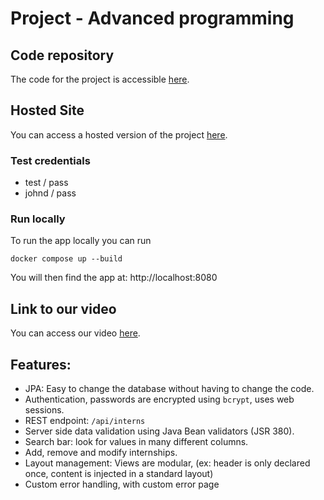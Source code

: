 # Project - Advanced programming

## Code repository

The code for the project is accessible [here](https://github.com/chloestephan/ST2APR_2023_Employees_JDBC_TODO).


## Hosted Site

You can access a hosted version of the project [here](https://gift-advanced-programming-production.up.railway.app).


### Test credentials

- test / pass
- johnd / pass

### Run locally

To run the app locally you can run

```
docker compose up --build
```

You will then find the app at: http://localhost:8080

## Link to our video

You can access our video [here](https://www.youtube.com/watch?v=EB2WePUYHaw).

## Features: 
- JPA: Easy to change the database without having to change the code.
- Authentication, passwords are encrypted using ```bcrypt```, uses web sessions.
- REST endpoint: ```/api/interns```
- Server side data validation using Java Bean validators (JSR 380).
- Search bar: look for values in many different columns.
- Add, remove and modify internships.
- Layout management: Views are modular, (ex: header is only declared once, content is injected in a standard layout)
- Custom error handling, with custom error page
